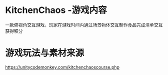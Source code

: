 # KitchenChaos -游戏内容
一款俯视角交互游戏，玩家在游戏时间内通过场景物体交互制作食品完成清单交互获得积分
# 游戏玩法与素材来源
https://unitycodemonkey.com/kitchenchaoscourse.php

